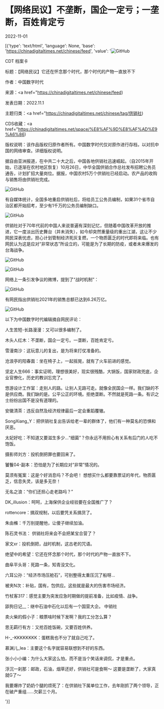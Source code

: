 # 【网络民议】不垄断，国企一定亏；一垄断，百姓肯定亏

2022-11-01

[{'type': 'text/html', 'language': None, 'base': 'https://chinadigitaltimes.net/chinese/feed', 'value': '![GitHub](https://chinadigitaltimes.net/chinese/files/2022/11/image-1667293826080-768x480.png)

CDT 档案卡

标题：【网络民议】它还在怀念那个时代，那个时代的产物一直放不下

作者：中国数字时代

来源：<a href="https://chinadigitaltimes.net/chinese/feed)

发表日期：2022.11.1

主题归类：<a href="https://chinadigitaltimes.net/chinese/tag/供销社)

CDS收藏：<a href="https://chinadigitaltimes.net/space/%E8%AF%9D%E8%AF%AD%E9%A6%86)

版权说明：该作品版权归原作者所有。中国数字时代仅对原作进行存档，以对抗中国的网络审查。详细版权说明。





据自由亚洲报道，在中共二十大之后，中国各地供销社迅速崛起。（自2015年开始，已逐渐在农村地区恢复）10月26日，中华全国供销合作总社发布招聘公务员通告，计划扩招大量岗位。据报，中国农村5万个供销社已经启动。农产品的收购与销售将由供销社完成。

![GitHub](https://chinadigitaltimes.net/chinese/files/2022/11/image-1667293399457.png)

有自媒体统计，全国多地重启供销社后，将给员工公务员编制，如果31个省市自治区都开始招考，至少有1千万的公务员编制缺口。

![GitHub](https://chinadigitaltimes.net/chinese/files/2022/11/image-1667293826080.png)

供销社对于70年代前的中国人来说普遍有深刻记忆，但随着中国改革开放的推进，它一度淡出历史舞台（并未消失），如今却突然重量级的重出江湖，这让不少网民深表忧虑，担心计划管制经济死灰复燃，一个物质匮乏的时代即将来临。也有网民认为这是应对“非常状态”所设立的，可能是为了长期的防疫，或者未来爆发的台海战争。

![GitHub](https://chinadigitaltimes.net/chinese/files/2022/11/image-1667294686681.png)

![GitHub](https://chinadigitaltimes.net/chinese/files/2022/11/image-1667294601698.png)

网络上一条引发争议的微博，提到了“战时机制”：

![GitHub](https://chinadigitaltimes.net/chinese/files/2022/11/image-1667291652899.png)

有网民指出供销社2021年的销售总额已达到6.26万亿。

![GitHub](https://chinadigitaltimes.net/chinese/files/2022/11/image-1667295567575.png)

以下为中国数字时代编辑摘自网民评论：



人生苦短-长路漫漫：又可以很多编制了。

木头人红木：不垄断，国企一定亏。一垄断，百姓肯定亏。

雪漫南沙：这玩意儿的复出，是为将来打仗准备的。

沧浪亭的阳春面：坐在椅子上，一起摇晃，就有了火车前进的感觉。

坚定人生666：事实证明，理想很美好，现实很残酷，大锅饭，国家财政兜底，企业官僚化，历史的教训忘完了。

悠游设计工作室：走别人的路。让别人无路可走。就像全民国企一样。我们缺的不是供应商。我们缺的是。公平公正的环境。拒绝垄断。不然就是死路一条。有识之士纷纷出国不是没有道理的。

安徽清茶：违反自然及经济规律最后一定会重蹈覆辙。

SongXiang_Y：把供销社复出告诉给老一辈的群体了，他们有一种莫名的恐惧和厌恶。

太妃好吃：不知道又要滋生多少…“细菌”？你永远不用担心有关系有后门的人吃不饱饭。

摄影师刘方：投机倒把罪也要回来了。

饕餮04-副本：恐怕是为了长期应对“非常”情况的。

莫须有冤案：这是个好消息吗？不会吧！ 想想买什么都要靠票证的年代，物质匮乏，信息失灵，该是多无奈！

无名之浪：“你们还担心走老路吗？”

DK_illusion：呵呵，上海保供企业经验要在全国推广了？

rottencore：搞双规制，以后要凭关系搞货了。

朱由樤：千万别提醒他，让傻子继续加油。

陈石灵书法： 供销社将来会不会把某宝合营了？

家文xr：投机倒把，战时机制，这古老的咒语。

绝望中的希望：它还在怀念那个时代，那个时代的产物一直放不下。

曲阜平头哥：死路一条，知青没文化。

六耳公孙：“经济市场压舱石”，可别整得太重压沉了船呀…

被夹N次：补贴，国有，包供应。这些就是最大的伤害市场经济。

竹杖客317：感觉主要为突发应急时期做的提前准备，比如疫情、战争。

舔狗日记__：继中石油中石化以后有一个国营大企。 中销社

卖火柴的假小子：粮票啥时候下发啊？我的工分怎么算？

思无羁行有方：又抢百姓饭碗，又要百姓供养。

H-_-KKKKKKKK：蛋糕我也不分了就自己吃了。

慕渊儿_lea：主要这个名字就容易联想到不好的东西。

张小小小编：为什么大家这么怕，而不是当个笑话来调侃，才是重点。

浮沉一刹那：邮政，石油，烟草还好，供销社可是食啊～ 这要是垄断了，大家真就G了～

我要爆炸了奶奶个腿的烦死了：在供销社下属单位工作，去年刚抓了两个领导，正在破产重组&#8230;&#8230;欠薪三个月。

'}]